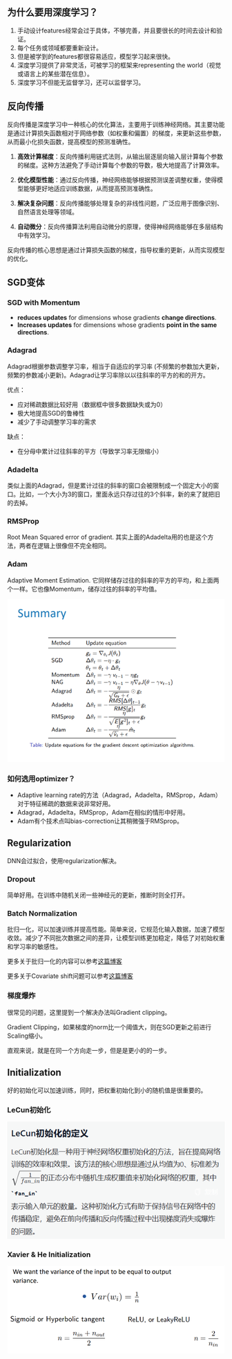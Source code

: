 ## 为什么要用深度学习？

1. 手动设计features经常会过于具体，不够完善，并且要很长的时间去设计和验证。
2. 每个任务或领域都要重新设计。
3. 但是被学到的features都很容易适应，模型学习起来很快。
4. 深度学习提供了非常灵活，可被学习的框架来representing the world（视觉或语言上的某些潜在信息）。
5. 深度学习不但能无监督学习，还可以监督学习。

## 反向传播

反向传播是深度学习中一种核心的优化算法，主要用于训练神经网络。其主要功能是通过计算损失函数相对于网络参数（如权重和偏置）的梯度，来更新这些参数，从而最小化损失函数，提高模型的预测准确性。

1. **高效计算梯度**：反向传播利用链式法则，从输出层逐层向输入层计算每个参数的梯度。这种方法避免了手动计算每个参数的导数，极大地提高了计算效率。
2. **优化模型性能**：通过反向传播，神经网络能够根据预测误差调整权重，使得模型能够更好地适应训练数据，从而提高预测准确性。

3. **解决复杂问题**：反向传播能够处理复杂的非线性问题，广泛应用于图像识别、自然语言处理等领域。
4. **自动微分**：反向传播算法利用自动微分的原理，使得神经网络能够在多层结构中有效学习。

反向传播的核心思想是通过计算损失函数的梯度，指导权重的更新，从而实现模型的优化。

## SGD变体

### SGD with Momentum

- **reduces updates** for dimensions whose gradients **change directions**.
- **Increases updates** for dimensions whose gradients **point in the same directions**.

### Adagrad

Adagrad根据参数调整学习率，相当于自适应的学习率 (不频繁的参数加大更新，频繁的参数减小更新)。Adagrad让学习率除以以往斜率的平方的和的开方。

优点：

- 应对稀疏数据比较好用（数据框中很多数据缺失或为0）
- 极大地提高SGD的鲁棒性
- 减少了手动调整学习率的需求

缺点：

- 在分母中累计过往斜率的平方（导致学习率无限缩小）

### Adadelta

类似上面的Adagrad，但是累计过往的斜率的窗口会被限制成一个固定大小的窗口。比如，一个大小为3的窗口，里面永远只存过往的3个斜率，新的来了就把旧的去掉。

### RMSProp

Root Mean Squared error of gradient. 其实上面的Adadelta用的也是这个方法，两者在逻辑上很像但不完全相同。

### Adam

Adaptive Moment Estimation. 它同样储存过往的斜率的平方的平均，和上面两个一样。它也像Momentum，储存过往的斜率的平均值。

![optimizer](../img/optimizer.png)

### 如何选用optimizer？

- Adaptive learning rate的方法（Adagrad，Adadelta，RMSprop，Adam）对于特征稀疏的数据来说非常好用。
- Adagrad，Adadelta，RMSprop，Adam在相似的情形中好用。
- Adam有个技术点叫bias-correction让其稍微强于RMSprop。

## Regularization

DNN会过拟合，使用regularization解决。

### Dropout

简单好用。在训练中随机关闭一些神经元的更新，推断时则全打开。

### Batch Normalization

批归一化，可以加速训练并提高性能。简单来说，它规范化输入数据，加速了模型收敛。减少了不同批次数据之间的差异，让模型训练更加稳定，降低了对初始权重和学习率的敏感性。

更多关于批归一化的内容可以参考[这篇博客](https://www.cnblogs.com/skyfsm/p/8453498.html)

更多关于Covariate shift问题可以参考[这篇博客](https://blog.csdn.net/mao_xiao_feng/article/details/54317852)

### 梯度爆炸

很常见的问题，这里提到一个解决办法叫Gradient clipping。

Gradient Clipping，如果梯度的norm比一个阈值大，则在SGD更新之前进行Scaling缩小。

直观来说，就是在同一个方向走一步，但是是更小的的一步。

## Initialization

好的初始化可以加速训练，同时，把权重初始化到小的随机值是很重要的。

### LeCun初始化

![lecun](../img/lecun.png)

### Xavier & He Initialization

![xaviernhe](../img/xaviernhe.png)